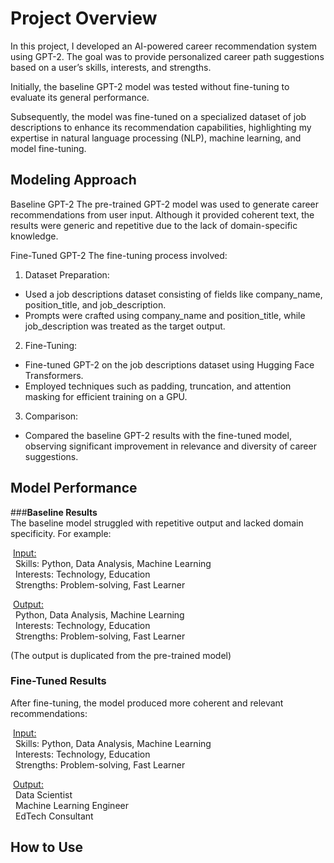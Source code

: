 # __Project Overview__

In this project, I developed an AI-powered career recommendation system using GPT-2. The goal was to provide personalized career path suggestions based on a user’s skills, interests, and strengths. 

Initially, the baseline GPT-2 model was tested without fine-tuning to evaluate its general performance. 

Subsequently, the model was fine-tuned on a specialized dataset of job descriptions to enhance its recommendation capabilities, highlighting my expertise in natural language processing (NLP), machine learning, and model fine-tuning.

## __Modeling Approach__

Baseline GPT-2
The pre-trained GPT-2 model was used to generate career recommendations from user input. Although it provided coherent text, the results were generic and repetitive due to the lack of domain-specific knowledge.

Fine-Tuned GPT-2
The fine-tuning process involved:

  1. Dataset Preparation:
   - Used a job descriptions dataset consisting of fields like company_name, position_title, and job_description.
   - Prompts were crafted using company_name and position_title, while job_description was treated as the target output.
    
  2. Fine-Tuning:
   - Fine-tuned GPT-2 on the job descriptions dataset using Hugging Face Transformers.
   - Employed techniques such as padding, truncation, and attention masking for efficient training on a GPU.
    
3. Comparison:
  - Compared the baseline GPT-2 results with the fine-tuned model, observing significant improvement in relevance and diversity of career suggestions.


## __Model Performance__

###__Baseline Results__\
The baseline model struggled with repetitive output and lacked domain specificity. For example:

&nbsp;<ins>Input:</ins>\
&nbsp;&nbsp;Skills: Python, Data Analysis, Machine Learning\
&nbsp;&nbsp;Interests: Technology, Education\
&nbsp;&nbsp;Strengths: Problem-solving, Fast Learner


&nbsp;<ins>Output:</ins>\
&nbsp;&nbsp;Python, Data Analysis, Machine Learning\
&nbsp;&nbsp;Interests: Technology, Education\
&nbsp;&nbsp;Strengths: Problem-solving, Fast Learner

(The output is duplicated from the pre-trained model)


### __Fine-Tuned Results__
After fine-tuning, the model produced more coherent and relevant recommendations:

&nbsp;<ins>Input:</ins>\
&nbsp;&nbsp;Skills: Python, Data Analysis, Machine Learning\
&nbsp;&nbsp;Interests: Technology, Education\
&nbsp;&nbsp;Strengths: Problem-solving, Fast Learner

&nbsp;<ins>Output:</ins>\
&nbsp;&nbsp;Data Scientist\
&nbsp;&nbsp;Machine Learning Engineer\
&nbsp;&nbsp;EdTech Consultant


## __How to Use__
